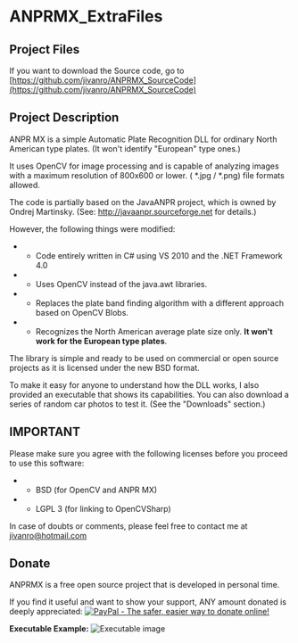 # ANPRMX_ExtraFiles
## Project Files
If you want to download the Source code, go to [https://github.com/jivanro/ANPRMX_SourceCode](https://github.com/jivanro/ANPRMX_SourceCode)
## Project Description
ANPR MX is a simple Automatic Plate Recognition DLL for ordinary North American type plates. (It won't identify "European" type ones.)

It uses OpenCV for image processing and is capable of analyzing images with a maximum resolution of 800x600 or lower. ( *.jpg / *.png) file formats allowed.

The code is partially based on the JavaANPR project, which is owned by Ondrej Martinsky.
(See: http://javaanpr.sourceforge.net for details.)

However, the following things were modified:

* * Code entirely written in C# using VS 2010 and the .NET Framework 4.0
* * Uses OpenCV instead of the java.awt libraries.
* * Replaces the plate band finding algorithm with a different approach based on OpenCV Blobs.
* * Recognizes the North American average plate size only. __It won't work for the European type plates__.

The library is simple and ready to be used on commercial or open source projects as it is licensed under the new BSD format.

To make it easy for anyone to understand how the DLL works, I also provided an executable that shows its capabilities.
You can also download a series of random car photos to test it. (See the "Downloads" section.)

## IMPORTANT
Please make sure you agree with the following licenses before you proceed to use this software:

* * BSD (for OpenCV and ANPR MX)
* * LGPL 3 (for linking to OpenCVSharp)

In case of doubts or comments, please feel free to contact me at jivanro@hotmail.com

## Donate

ANPRMX is a free open source project that is developed in personal time. 

If you find it useful and want to show your support, ANY amount donated is deeply appreciated:
[![PayPal - The safer, easier way to donate online!](https://www.paypalobjects.com/en_US/i/btn/btn_donateCC_LG.gif)](https://www.paypal.com/cgi-bin/webscr?cmd=_s-xclick&amp;hosted_button_id=YTJHTYGGVNPMQ)

**Executable Example:**
![Executable image](https://github.com/jivanro/ANPRMX_ExtraFiles/blob/master/Home_Example_Screenshot.jpg)
